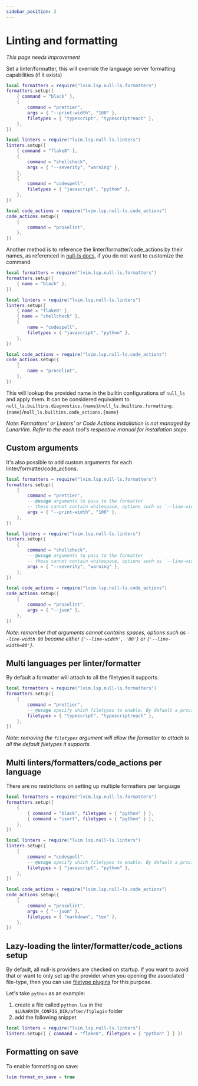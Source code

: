```yaml
---
sidebar_position: 2
---
```


# Linting and formatting

_This page needs improvement_

Set a linter/formatter, this will override the language server formatting capabilities (if it exists)

```lua
local formatters = require("lvim.lsp.null-ls.formatters")
formatters.setup({
	{ command = "black" },
	{
		command = "prettier",
		args = { "--print-width", "100" },
		filetypes = { "typescript", "typescriptreact" },
	},
})

local linters = require("lvim.lsp.null-ls.linters")
linters.setup({
	{ command = "flake8" },
	{
		command = "shellcheck",
		args = { "--severity", "warning" },
	},
	{
		command = "codespell",
		filetypes = { "javascript", "python" },
	},
})

local code_actions = require("lvim.lsp.null-ls.code_actions")
code_actions.setup({
	{
		command = "proselint",
	},
})
```

Another method is to reference the linter/formatter/code_actions by their names, as referenced in [null-ls docs](https://github.com/jose-elias-alvarez/null-ls.nvim/blob/main/doc/BUILTINS.md), if you do not want to customize the command

```lua
local formatters = require("lvim.lsp.null-ls.formatters")
formatters.setup({
	{ name = "black" },
})

local linters = require("lvim.lsp.null-ls.linters")
linters.setup({
	{ name = "flake8" },
	{ name = "shellcheck" },
	{
		name = "codespell",
		filetypes = { "javascript", "python" },
	},
})

local code_actions = require("lvim.lsp.null-ls.code_actions")
code_actions.setup({
	{
		name = "proselint",
	},
})
```

This will lookup the provided name in the builtin configurations of `null_ls` and apply them. It can be considered equivalent to `null_ls.builtins.diagnostics.{name}`/`null_ls.builtins.formatting.{name}`/`null_ls.builtins.code_actions.{name}`

_Note: Formatters' or Linters' or Code Actions installation is not managed by LunarVim. Refer to the each tool's respective manual for installation steps._

## Custom arguments

It's also possible to add custom arguments for each linter/formatter/code_actions.

```lua
local formatters = require("lvim.lsp.null-ls.formatters")
formatters.setup({
	{
		command = "prettier",
		---@usage arguments to pass to the formatter
		-- these cannot contain whitespace, options such as `--line-width 80` become either `{'--line-width', '80'}` or `{'--line-width=80'}`
		args = { "--print-width", "100" },
	},
})

local linters = require("lvim.lsp.null-ls.linters")
linters.setup({
	{
		command = "shellcheck",
		---@usage arguments to pass to the formatter
		-- these cannot contain whitespace, options such as `--line-width 80` become either `{'--line-width', '80'}` or `{'--line-width=80'}`
		args = { "--severity", "warning" },
	},
})

local code_actions = require("lvim.lsp.null-ls.code_actions")
code_actions.setup({
	{
		command = "proselint",
		args = { "--json" },
	},
})
```

_Note: remember that arguments cannot contains spaces, options such as `--line-width 80` become either `{'--line-width', '80'}` or `{'--line-width=80'}`._

## Multi languages per linter/formatter

By default a formatter will attach to all the filetypes it supports.

```lua
local formatters = require("lvim.lsp.null-ls.formatters")
formatters.setup({
	{
		command = "prettier",
		---@usage specify which filetypes to enable. By default a providers will attach to all the filetypes it supports.
		filetypes = { "typescript", "typescriptreact" },
	},
})
```

_Note: removing the `filetypes` argument will allow the formatter to attach to all the default filetypes it supports._

## Multi linters/formatters/code_actions per language

There are no restrictions on setting up multiple formatters per language

```lua
local formatters = require("lvim.lsp.null-ls.formatters")
formatters.setup({
	{
		{ command = "black", filetypes = { "python" } },
		{ command = "isort", filetypes = { "python" } },
	},
})

local linters = require("lvim.lsp.null-ls.linters")
linters.setup({
	{
		command = "codespell",
		---@usage specify which filetypes to enable. By default a providers will attach to all the filetypes it supports.
		filetypes = { "javascript", "python" },
	},
})

local code_actions = require("lvim.lsp.null-ls.code_actions")
code_actions.setup({
	{
		command = "proselint",
		args = { "--json" },
		filetypes = { "markdown", "tex" },
	},
})
```

## Lazy-loading the linter/formatter/code_actions setup

By default, all null-ls providers are checked on startup. If you want to avoid that or want to only set up the provider when you opening the associated file-type,
then you can use [filetype plugins](configuration/ftplugin.md) for this purpose.

Let's take `python` as an example:

1. create a file called `python.lua` in the `$LUNARVIM_CONFIG_DIR/after/ftplugin` folder
2. add the following snippet

```lua
local linters = require("lvim.lsp.null-ls.linters")
linters.setup({ { command = "flake8", filetypes = { "python" } } })
```

## Formatting on save

To enable formatting on save:

```lua
lvim.format_on_save = true
```
